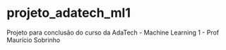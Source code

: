 # projeto_adatech_ml1
Projeto para conclusão do curso da AdaTech - Machine Learning 1 - Prof Maurício Sobrinho
